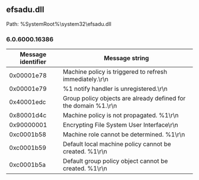 ## efsadu.dll

Path: %SystemRoot%\system32\efsadu.dll

### 6.0.6000.16386

Message identifier | Message string
--- | ---
0x00001e78 | Machine policy is triggered to refresh immediately.\r\n
0x00001e79 | %1 notify handler is unregistered.\r\n
0x40001edc | Group policy objects are already defined for the domain %1.\r\n
0x80001d4c | Machine policy is not propagated. %1\r\n
0x90000001 | Encrypting File System User Interface\r\n
0xc0001b58 | Machine role cannot be determined. %1\r\n
0xc0001b59 | Default local machine policy cannot be created. %1\r\n
0xc0001b5a | Default group policy object cannot be created. %1\r\n
